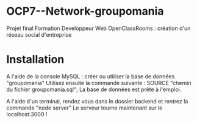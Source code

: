 # OCP7--Network-groupomania
Projet final Formation Developpeur Web OpenClassRooms : création d'un réseau social d'entreprise

# Installation 
A l'aide de la console MySQL :
créer ou utiliser la base de données "groupomania"
Utilisez ensuite la commande suivante : SOURCE "chemin du fichier groupomania.sql";
La base de données est prête à l'emploi.

A l'aide d'un terminal, rendez vous dans le dossier backend et rentrez la commande "node server"
Le serveur tourne maintenant sur le localhost:3000 !
